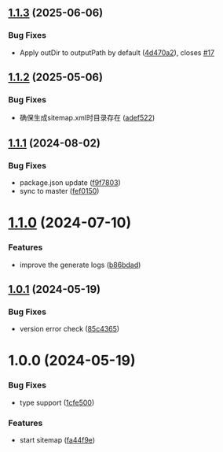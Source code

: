 ## [1.1.3](https://github.com/jl917/rspress-plugin-sitemap/compare/v1.1.2...v1.1.3) (2025-06-06)


### Bug Fixes

* Apply outDir to outputPath by default ([4d470a2](https://github.com/jl917/rspress-plugin-sitemap/commit/4d470a28ddcc7d1d1082340f67c0fb0812ff2b95)), closes [#17](https://github.com/jl917/rspress-plugin-sitemap/issues/17)

## [1.1.2](https://github.com/jl917/rspress-plugin-sitemap/compare/v1.1.1...v1.1.2) (2025-05-06)


### Bug Fixes

* 确保生成sitemap.xml时目录存在 ([adef522](https://github.com/jl917/rspress-plugin-sitemap/commit/adef52207c058d61c868b727844e0abbfb44d759))

## [1.1.1](https://github.com/jl917/rspress-plugin-sitemap/compare/v1.1.0...v1.1.1) (2024-08-02)


### Bug Fixes

* package.json update ([f9f7803](https://github.com/jl917/rspress-plugin-sitemap/commit/f9f780351102cdb844bf023888aab25f174ca2bf))
* sync to master ([fef0150](https://github.com/jl917/rspress-plugin-sitemap/commit/fef0150bb7e1cdac21c44cd6ca13e1fc58608b9c))

# [1.1.0](https://github.com/jl917/rspress-plugin-sitemap/compare/v1.0.1...v1.1.0) (2024-07-10)


### Features

* improve the generate logs ([b86bdad](https://github.com/jl917/rspress-plugin-sitemap/commit/b86bdadf521e5eb60fc8f2c5f50973882089031a))

## [1.0.1](https://github.com/jl917/rspress-plugin-sitemap/compare/v1.0.0...v1.0.1) (2024-05-19)


### Bug Fixes

* version error check ([85c4365](https://github.com/jl917/rspress-plugin-sitemap/commit/85c43657c4c68956409ea6ee3aa559f330a88d97))

# 1.0.0 (2024-05-19)


### Bug Fixes

* type support ([1cfe500](https://github.com/jl917/rspress-plugin-sitemap/commit/1cfe500569b70adef0b0e8608d4d4c640ca48489))


### Features

* start sitemap ([fa44f9e](https://github.com/jl917/rspress-plugin-sitemap/commit/fa44f9e53a171cc7dfa2276b4d11695f36244a56))
